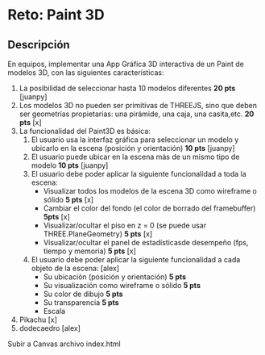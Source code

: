 # Reto: Paint 3D
## Descripción
En equipos, implementar una App Gráfica 3D interactiva de un Paint de modelos 3D, con las siguientes características:

1. La posibilidad de seleccionar hasta 10 modelos diferentes **20 pts** [juanpy]
2. Los modelos 3D no pueden ser primitivas de THREEJS, sino que deben ser geometrías propietarias: una pirámide, una caja, una casita,etc. **20 pts** [x]
3. La funcionalidad del Paint3D es básica:
    1. El usuario usa la interfaz gráfica para seleccionar un modelo y ubicarlo en la escena (posición y orientación) **10 pts** [juanpy]
    2. El usuario puede ubicar en la escena más de un mismo tipo de modelo **10 pts** [juanpy]
    3. El usuario debe poder aplicar la siguiente funcionalidad a toda la escena:
        * Visualizar todos los modelos de la escena 3D como wireframe o sólido **5 pts**  [x]
        * Cambiar el color del fondo (el color de borrado del framebuffer) **5pts** [x]
        * Visualizar/ocultar el piso en z = 0 (se puede usar THREE.PlaneGeometry) **5 pts** [x]
        * Visualizar/ocultar el panel de estadísticasde desempeño (fps, tiempo y memoria)  **5 pts** [x]
    4. El usuario debe poder aplicar la siguiente funcionalidad a cada objeto de la escena: [alex]
        * Su ubicación (posición y orientación) **5 pts**
        * Su visualización como wireframe o sólido **5 pts**
        * Su color de dibujo **5 pts**
        * Su transparencia **5 pts**
        * Escala
4. Pikachu [x]
5. dodecaedro [alex]

Subir a Canvas archivo index.html